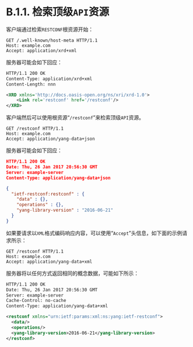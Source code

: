 # B.1.1. 检索顶级`API`资源

客户端通过检索`RESTCONF`根资源开始：

```HTTP
GET /.well-known/host-meta HTTP/1.1
Host: example.com
Accept: application/xrd+xml
```

服务器可能会如下回应：

```XML
HTTP/1.1 200 OK
Content-Type: application/xrd+xml
Content-Length: nnn

<XRD xmlns='http://docs.oasis-open.org/ns/xri/xrd-1.0'>
    <Link rel='restconf' href='/restconf'/>
</XRD>
```

客户端然后可以使用根资源“`/restconf`”来检索顶级`API`资源。

```HTTP
GET /restconf HTTP/1.1
Host: example.com
Accept: application/yang-data+json
```

服务器可能会如下回应：

```JSON
HTTP/1.1 200 OK
Date: Thu, 26 Jan 2017 20:56:30 GMT
Server: example-server
Content-Type: application/yang-data+json

{
  "ietf-restconf:restconf" : {
    "data" : {},
    "operations" : {},
    "yang-library-version" : "2016-06-21"
  }
}
```

如果要请求以`XML`格式编码响应内容，可以使用“`Accept`”头信息，如下面的示例请求所示：

```HTTP
GET /restconf HTTP/1.1
Host: example.com
Accept: application/yang-data+xml
```

服务器将以任何方式返回相同的概念数据，可能如下所示：

```XML
HTTP/1.1 200 OK
Date: Thu, 26 Jan 2017 20:56:30 GMT
Server: example-server
Cache-Control: no-cache
Content-Type: application/yang-data+xml

<restconf xmlns="urn:ietf:params:xml:ns:yang:ietf-restconf">
  <data/>
  <operations/>
  <yang-library-version>2016-06-21</yang-library-version>
</restconf>
```
